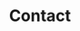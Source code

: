 ---
layout: contact
title: Contact
body_classes: page-contact

header_transparent: true

hero:
  enabled: true
  heading: "Contact Us Us"
  sub_heading: "Business plan hackathon handshake responsive web design."
  text_color: "#222831"
  background_color: "#FF5722"
  fullscreen_mobile: true
  fullscreen_desktop: false
  height: "0px"
---
